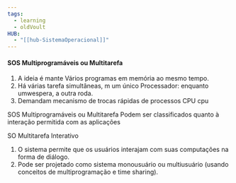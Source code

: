 ```yaml
---
tags:
  - learning
  - oldVoult
HUB:
  - "[[hub-SistemaOperacional]]"
---
```

#### SOS Multiprogramáveis ou Multitarefa

1) A ideia é mante Vários programas em memória ao mesmo tempo.
2) Há várias tarefa simultâneas, m um único Processador: enquanto umwespera, a outra roda.
3) Demandam mecanismo de trocas rápidas de processos CPU cpu

SOS Multiprogramáveis ou Multitarefa
Podem ser classificados quanto à interação permitida com as aplicações

SO Multitarefa Interativo
1) O sistema permite que os usuários interajam com suas computações na forma de diálogo.
2) Pode ser projetado como sistema monousuário ou multiusuário (usando conceitos de multiprogramação e time sharing).
